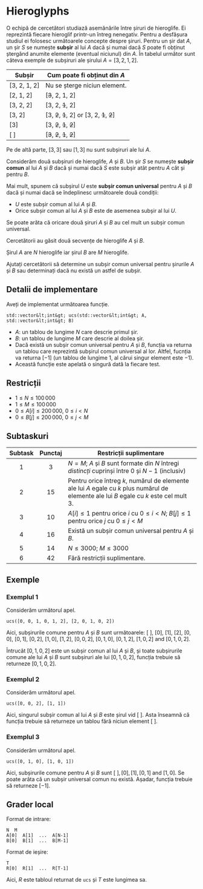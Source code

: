 # Hieroglyphs

O echipă de cercetători studiază asemănările între șiruri de hieroglife.
Ei reprezintă fiecare hieroglif printr-un întreg nenegativ.
Pentru a desfășura studiul ei folosesc următoarele concepte despre șiruri.
Pentru un șir dat $A$, un șir $S$ se numește **subșir** al lui $A$ dacă și numai dacă $S$ poate fi obținut ștergând anumite elemente (eventual niciunul) din $A$.
În tabelul următor sunt câteva exemple de subșiruri ale șirului $A = [3, 2, 1, 2]$.

| Subșir    | Cum poate fi obținut din $A$ |
|----------------|---------------------------------|
| [3, 2, 1, 2] | Nu se șterge niciun element.
| [2, 1, 2]     | [<s>3</s>, 2, 1, 2]
| [3, 2, 2]     | [3, 2, <s>1</s>, 2]
| [3, 2]         | [3, <s>2</s>, <s>1</s>, 2] or [3, 2, <s>1</s>, <s>2</s>]
| [3]             | [3, <s>2</s>, <s>1</s>, <s>2</s>]
| [ ]              | [<s>3</s>, <s>2</s>, <s>1</s>, <s>2</s>]

Pe de altă parte, $[3, 3]$ sau $[1, 3]$ nu sunt subșiruri ale lui $A$.

Considerăm două subșiruri de hieroglife, $A$ și $B$.
Un șir $S$ se numește **subșir comun** al lui $A$ și $B$ dacă și numai dacă $S$ este subșir atât pentru $A$ cât și pentru $B$.


Mai mult, spunem că subșirul $U$ este **subșir comun universal** pentru $A$ și $B$ dacă și numai dacă se îndeplinesc următoarele două condiții:
* $U$ este subșir comun al lui $A$ și $B$.
* Orice subșir comun al lui $A$ și $B$ este de asemenea subșir al lui $U$.

Se poate arăta că oricare două șiruri $A$ și $B$ au cel mult un subșir comun universal.

Cercetătorii au găsit două secvențe de hieroglife $A$ și $B$.

Șirul $A$ are $N$ hieroglife iar șirul $B$ are $M$ hieroglife.

Ajutați cercetătorii să determine un subșir comun universal pentru șirurile $A$ și $B$ sau determinați dacă nu există un astfel de subșir.

## Detalii de implementare

Aveți de implementat următoarea funcție.

```
std::vector&lt;int&gt; ucs(std::vector&lt;int&gt; A, std::vector&lt;int&gt; B)
```

* $A$: un tablou de lungime $N$ care descrie primul șir.
* $B$: un tablou de lungime $M$ care descrie al doilea șir.
* Dacă există un subșir comun universal pentru $A$ și $B$, funcția va returna un tablou care reprezintă subșirul comun universal al lor.
  Altfel, fucnția va returna $[-1]$ (un tablou de lungime $1$, al cărui singur element este $-1$).
* Această funcție este apelată o singură dată la fiecare test.

## Restricții

* $1 \leq N \leq 100\,000$
* $1 \leq M \leq 100\,000$
* $0 \leq A[i] \leq 200\,000$, $0 \leq i < N$
* $0 \leq B[j] \leq 200\,000$, $0 \leq j < M$

## Subtaskuri

| Subtask | Punctaj  | Restricții suplimentare |
| :-----: | :----: | ---------------------- |
| 1       | $3$    | $N = M$; $A$ și $B$ sunt formate din $N$ întregi *distincți* cuprinși între $0$ și $N-1$ (inclusiv)
| 2       | $15$   | Pentru orice întreg $k$, numărul de elemente ale lui $A$ egale cu $k$ plus numărul de elemente ale lui $B$ egale cu $k$ este cel mult $3$.
| 3       | $10$   | $A[i] \leq 1$ pentru orice $i$ cu $0 \leq i < N$; $B[j] \leq 1$ pentru orice $j$ cu $0 \leq j < M$
| 4       | $16$   | Există un subșir comun universal pentru $A$ și $B$.
| 5       | $14$   | $N \leq 3000$; $M \leq 3000$
| 6       | $42$   | Fără restricții suplimentare.

## Exemple

### Exemplul 1

Considerăm următorul apel.

```
ucs([0, 0, 1, 0, 1, 2], [2, 0, 1, 0, 2])
```

Aici, subșirurile comune pentru $A$ și $B$ sunt următoarele:
 $[\ ]$, $[0]$, $[1]$, $[2]$, $[0, 0]$, $[0, 1]$, $[0, 2]$, $[1, 0]$, $[1, 2]$, $[0, 0, 2]$, $[0, 1, 0]$, $[0, 1, 2]$, $[1, 0, 2]$ and $[0, 1, 0, 2]$.

Întrucât $[0, 1, 0, 2]$ este un subșir comun al lui $A$ și $B$, și
 toate subșirurile comune ale lui $A$ și $B$ sunt subșiruri ale lui $[0, 1, 0, 2]$,
 funcția trebuie să returneze $[0, 1, 0, 2]$.

### Exemplul 2

Considerăm următorul apel.

```
ucs([0, 0, 2], [1, 1])
```

Aici, singurul subșir comun al lui $A$ și $B$ este șirul vid $[\ ]$.
Asta înseamnă că funcția trebuie să returneze un tablou fără niciun element $[\ ]$.

### Exemplul 3

Considerăm următorul apel.
```
ucs([0, 1, 0], [1, 0, 1])
```

Aici, subșirurile comune pentru $A$ și $B$ sunt $[\ ], [0], [1], [0, 1]$ and $[1, 0]$.
Se poate arăta că un subșir universal comun nu există.
Așadar, funcția trebuie să returneze $[-1]$.

## Grader local

Format de intrare:

```
N  M
A[0]  A[1]  ...  A[N-1]
B[0]  B[1]  ...  B[M-1]
```

Format de ieșire:

```
T
R[0]  R[1]  ...  R[T-1]
```

Aici, $R$ este tabloul returnat de `ucs` și $T$ este lungimea sa.
